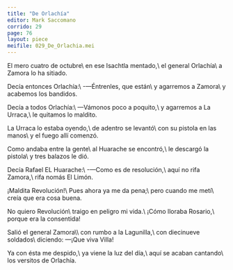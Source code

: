```yaml
---
title: "De Orlachía"
editor: Mark Saccomano
corrido: 29
page: 76
layout: piece
meifile: 029_De_Orlachia.mei
---
```

El mero cuatro de octubre\\
en ese Isachtla mentado,\\
el general Orlachía\\
a Zamora lo ha sitiado.

Decía entonces Orlachía:\\
-—Éntrenles, que están\\
y agarremos a Zamora\\
y acabemos los bandidos.

Decía a todos Orlachía:\\
—Vámonos poco a poquito,\\
y agarremos a La Urraca,\\
le quitamos lo maldito.

La Urraca lo estaba oyendo,\\
de adentro se levantó\\
con su pistola en las manos\\
y el fuego allí comenzó.

Como andaba entre la gente\\
al Huarache se encontró,\\
le descargó la pistola\\
y tres balazos le dió.

Decía Rafael EL Huarache:\\
-—Como es de resolución,\\
aquí no rifa Zamora,\\
rifa nomás El Limón.

¡Maldita Revolución!\\
Pues ahora ya me da pena;\\
pero cuando me metí\\
creía que era cosa buena.

No quiero Revolución\\
traigo en peligro mi vida.\\
¡Cómo lloraba Rosario,\\
porque era la consentida!

Salió el general Zamora\\\\
con rumbo a la Lagunilla,\\
con diecinueve soldados\\
diciendo: —¡Que viva Villa!

Ya con ésta me despido,\\
ya viene la luz del día,\\
aquí se acaban cantando\\
los versitos de Orlachía.
